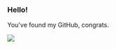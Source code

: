 ### Hello!


You've found my GitHub, congrats.

<a href="https://github.com/Jeffduhdawg/Jeffduhdawg">
  <img align="center" src="https://github-readme-stats.vercel.app/api/pin/?username=Jeffduhdawg&repo=github-readme-stats" />
</a>
